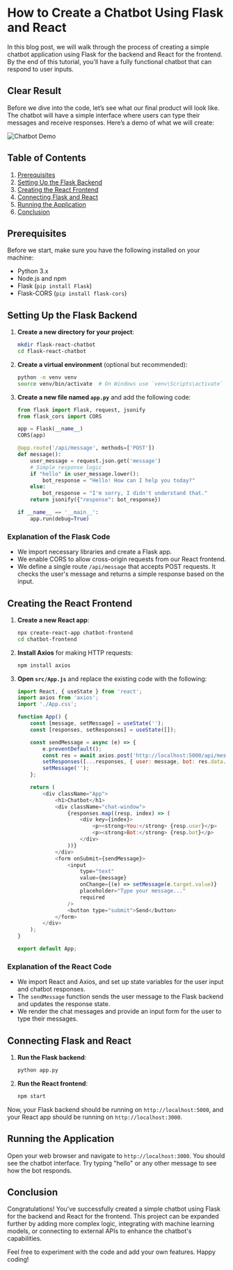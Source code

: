 # How to Create a Chatbot Using Flask and React

In this blog post, we will walk through the process of creating a simple chatbot application using Flask for the backend and React for the frontend. By the end of this tutorial, you'll have a fully functional chatbot that can respond to user inputs.

## Clear Result

Before we dive into the code, let’s see what our final product will look like. The chatbot will have a simple interface where users can type their messages and receive responses. Here’s a demo of what we will create:

![Chatbot Demo](https://via.placeholder.com/600x400?text=Chatbot+Demo)

## Table of Contents
1. [Prerequisites](#prerequisites)
2. [Setting Up the Flask Backend](#setting-up-the-flask-backend)
3. [Creating the React Frontend](#creating-the-react-frontend)
4. [Connecting Flask and React](#connecting-flask-and-react)
5. [Running the Application](#running-the-application)
6. [Conclusion](#conclusion)

## Prerequisites

Before we start, make sure you have the following installed on your machine:

- Python 3.x
- Node.js and npm
- Flask (`pip install Flask`)
- Flask-CORS (`pip install flask-cors`)

## Setting Up the Flask Backend

1. **Create a new directory for your project**:
   ```bash
   mkdir flask-react-chatbot
   cd flask-react-chatbot
   ```

2. **Create a virtual environment** (optional but recommended):
   ```bash
   python -m venv venv
   source venv/bin/activate  # On Windows use `venv\Scripts\activate`
   ```

3. **Create a new file named `app.py`** and add the following code:

   ```python
   from flask import Flask, request, jsonify
   from flask_cors import CORS

   app = Flask(__name__)
   CORS(app)

   @app.route('/api/message', methods=['POST'])
   def message():
       user_message = request.json.get('message')
       # Simple response logic
       if "hello" in user_message.lower():
           bot_response = "Hello! How can I help you today?"
       else:
           bot_response = "I'm sorry, I didn't understand that."
       return jsonify({"response": bot_response})

   if __name__ == '__main__':
       app.run(debug=True)
   ```

### Explanation of the Flask Code

- We import necessary libraries and create a Flask app.
- We enable CORS to allow cross-origin requests from our React frontend.
- We define a single route `/api/message` that accepts POST requests. It checks the user's message and returns a simple response based on the input.

## Creating the React Frontend

1. **Create a new React app**:
   ```bash
   npx create-react-app chatbot-frontend
   cd chatbot-frontend
   ```

2. **Install Axios** for making HTTP requests:
   ```bash
   npm install axios
   ```

3. **Open `src/App.js`** and replace the existing code with the following:

   ```javascript
   import React, { useState } from 'react';
   import axios from 'axios';
   import './App.css';

   function App() {
       const [message, setMessage] = useState('');
       const [responses, setResponses] = useState([]);

       const sendMessage = async (e) => {
           e.preventDefault();
           const res = await axios.post('http://localhost:5000/api/message', { message });
           setResponses([...responses, { user: message, bot: res.data.response }]);
           setMessage('');
       };

       return (
           <div className="App">
               <h1>Chatbot</h1>
               <div className="chat-window">
                   {responses.map((resp, index) => (
                       <div key={index}>
                           <p><strong>You:</strong> {resp.user}</p>
                           <p><strong>Bot:</strong> {resp.bot}</p>
                       </div>
                   ))}
               </div>
               <form onSubmit={sendMessage}>
                   <input 
                       type="text" 
                       value={message} 
                       onChange={(e) => setMessage(e.target.value)} 
                       placeholder="Type your message..." 
                       required 
                   />
                   <button type="submit">Send</button>
               </form>
           </div>
       );
   }

   export default App;
   ```

### Explanation of the React Code

- We import React and Axios, and set up state variables for the user input and chatbot responses.
- The `sendMessage` function sends the user message to the Flask backend and updates the response state.
- We render the chat messages and provide an input form for the user to type their messages.

## Connecting Flask and React

1. **Run the Flask backend**:
   ```bash
   python app.py
   ```

2. **Run the React frontend**:
   ```bash
   npm start
   ```

Now, your Flask backend should be running on `http://localhost:5000`, and your React app should be running on `http://localhost:3000`. 

## Running the Application

Open your web browser and navigate to `http://localhost:3000`. You should see the chatbot interface. Try typing "hello" or any other message to see how the bot responds.

## Conclusion

Congratulations! You've successfully created a simple chatbot using Flask for the backend and React for the frontend. This project can be expanded further by adding more complex logic, integrating with machine learning models, or connecting to external APIs to enhance the chatbot's capabilities.

Feel free to experiment with the code and add your own features. Happy coding!
